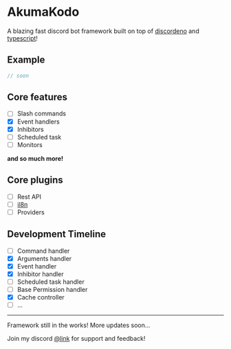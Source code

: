 # AkumaKodo

A blazing fast discord bot framework built on top of [discordeno](https://github.com/discordeno/discordeno) and [typescript](https://www.typescriptlang.org/)!

## Example

```typescript
// soon
```

## Core features

- [ ] Slash commands
- [x] Event handlers
- [x] Inhibitors
- [ ] Scheduled task
- [ ] Monitors

**and so much more!**

## Core plugins

- [ ] Rest API
- [ ] [il8n](https://deno.land/x/i18next@v21.6.14)
- [ ] Providers

## Development Timeline

- [ ] Command handler
- [x] Arguments handler
- [x] Event handler
- [x] Inhibitor handler
- [ ] Scheduled task handler
- [ ] Base Permission handler
- [x] Cache controller
- [ ] ...

---

Framework still in the works! More updates soon...

Join my discord [@link](https://discord.com/invite/N79DZsm3m2) for support and feedback!
